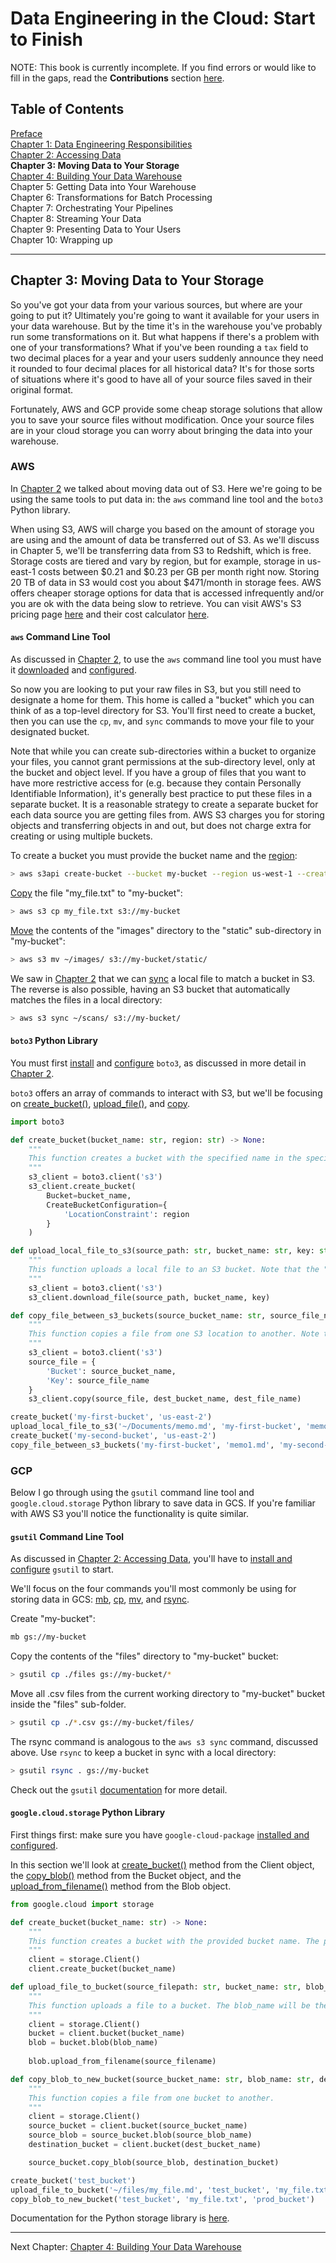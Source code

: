 # Data Engineering in the Cloud: Start to Finish

NOTE: This book is currently incomplete. If you find errors or would like to fill in the gaps, read the **Contributions** section [here](https://github.com/Nunie123/data_engineering_book).

## Table of Contents
[Preface](https://github.com/Nunie123/data_engineering_book) <br>
[Chapter 1: Data Engineering Responsibilities](https://github.com/Nunie123/data_engineering_book/blob/master/ch_1_data_engineering_responsibilities.md) <br>
[Chapter 2: Accessing Data](https://github.com/Nunie123/data_engineering_book/blob/master/ch_2_accessing_data.md)<br>
**Chapter 3: Moving Data to Your Storage**<br>
[Chapter 4: Building Your Data Warehouse](https://github.com/Nunie123/data_engineering_book/blob/master/ch_4_building_data_warehouse.md)<br>
Chapter 5: Getting Data into Your Warehouse<br>
Chapter 6: Transformations for Batch Processing<br>
Chapter 7: Orchestrating Your Pipelines<br>
Chapter 8: Streaming Your Data<br>
Chapter 9: Presenting Data to Your Users<br>
Chapter 10: Wrapping up

---

## Chapter 3: Moving Data to Your Storage
So you've got your data from your various sources, but where are your going to put it? Ultimately you're going to want it available for your users in your data warehouse. But by the time it's in the warehouse you've probably run some transformations on it. But what happens if there's a problem with one of your transformations? What if you've been rounding a `tax` field to two decimal places for a year and your users suddenly announce they need it rounded to four decimal places for all historical data? It's for those sorts of situations where it's good to have all of your source files saved in their original format.

Fortunately, AWS and GCP provide some cheap storage solutions that allow you to save your source files without modification. Once your source files are in your cloud storage you can worry about bringing the data into your warehouse.

### AWS
In [Chapter 2](https://github.com/Nunie123/data_engineering_book/blob/master/ch_2_accessing_data.md) we talked about moving data out of S3. Here we're going to be using the same tools to put data in: the `aws` command line tool and the `boto3` Python library.

When using S3, AWS will charge you based on the amount of storage you are using and the amount of data be transferred out of S3. As we'll discuss in Chapter 5, we'll be transferring data from S3 to Redshift, which is free. Storage costs are tiered and vary by region, but for example, storage in us-east-1 costs between $0.21 and $0.23 per GB per month right now. Storing 20 TB of data in S3 would cost you about $471/month in storage fees. AWS offers cheaper storage options for data that is accessed infrequently and/or you are ok with the data being slow to retrieve. You can visit AWS's S3 pricing page [here](https://aws.amazon.com/s3/pricing/) and their cost calculator [here](https://calculator.aws/#/createCalculator).

#### `aws` Command Line Tool
As discussed in [Chapter 2](https://github.com/Nunie123/data_engineering_book/blob/master/ch_2_accessing_data.md), to use the `aws` command line tool you must have it [downloaded](https://docs.aws.amazon.com/cli/latest/userguide/install-cliv2.html) and [configured](https://docs.aws.amazon.com/cli/latest/userguide/cli-chap-configure.html).

So now you are looking to put your raw files in S3, but you still need to designate a home for them. This home is called a "bucket" which you can think of as a top-level directory for S3. You'll first need to create a bucket, then you can use the `cp`, `mv`, and `sync` commands to move your file to your designated bucket. 

Note that while you can create sub-directories within a bucket to organize your files, you cannot grant permissions at the sub-directory level, only at the bucket and object level. If you have a group of files that you want to have more restrictive access for (e.g. because they contain Personally Identifiable Information), it's generally best practice to put these files in a separate bucket. It is a reasonable strategy to create a separate bucket for each data source you are getting files from. AWS S3 charges you for storing objects and transferring objects in and out, but does not charge extra for creating or using multiple buckets.

To create a bucket you must provide the bucket name and the [region](https://docs.aws.amazon.com/general/latest/gr/s3.html):

``` bash
> aws s3api create-bucket --bucket my-bucket --region us-west-1 --create-bucket-configuration LocationConstraint=us-west-1
```

[Copy](https://awscli.amazonaws.com/v2/documentation/api/latest/reference/s3/cp.html) the file "my_file.txt" to "my-bucket":

``` bash
> aws s3 cp my_file.txt s3://my-bucket
```

[Move](https://awscli.amazonaws.com/v2/documentation/api/latest/reference/s3/mv.html) the contents of the "images" directory to the "static" sub-directory in "my-bucket":

``` bash
> aws s3 mv ~/images/ s3://my-bucket/static/
```

We saw in [Chapter 2](https://github.com/Nunie123/data_engineering_book/blob/master/ch_2_accessing_data.md) that we can [sync](https://awscli.amazonaws.com/v2/documentation/api/latest/reference/s3/sync.html) a local file to match a bucket in S3. The reverse is also possible, having an S3 bucket that automatically matches the files in a local directory:

``` bash
> aws s3 sync ~/scans/ s3://my-bucket/
```

#### `boto3` Python Library
You must first [install](https://boto3.amazonaws.com/v1/documentation/api/latest/guide/quickstart.html#installation) and [configure](https://boto3.amazonaws.com/v1/documentation/api/latest/guide/quickstart.html#configuration) `boto3`, as discussed in more detail in [Chapter 2](https://github.com/Nunie123/data_engineering_book/blob/master/ch_2_accessing_data.md).

`boto3` offers an array of commands to interact with S3, but we'll be focusing on [create_bucket()](https://boto3.amazonaws.com/v1/documentation/api/latest/reference/services/s3.html#S3.Client.create_bucket), [upload_file()](https://boto3.amazonaws.com/v1/documentation/api/latest/reference/services/s3.html#S3.Client.upload_file), and [copy](https://boto3.amazonaws.com/v1/documentation/api/latest/reference/services/s3.html#S3.Client.copy).

``` python
import boto3

def create_bucket(bucket_name: str, region: str) -> None:
    """
    This function creates a bucket with the specified name in the specified region. The bucket owner will be set by the default credentials.
    """
    s3_client = boto3.client('s3')
    s3_client.create_bucket(
        Bucket=bucket_name,
        CreateBucketConfiguration={
            'LocationConstraint': region
        }
    )

def upload_local_file_to_s3(source_path: str, bucket_name: str, key: str) -> None:
    """
    This function uploads a local file to an S3 bucket. Note that the "key" parameter is the destination file name and should also include sub-directories, if applicable (e.g. "my/folder/file.txt"), but not the name of the bucket. So to upload a file to s3://my-bucket/images/beach.jpg the "key" would be "images/beach.jpg".
    """
    s3_client = boto3.client('s3')
    s3_client.download_file(source_path, bucket_name, key)

def copy_file_between_s3_buckets(source_bucket_name: str, source_file_name: str, dest_bucket_name: str, dest_file_name: str) -> None:
    """
    This function copies a file from one S3 location to another. Note that the "*_file_name" parameters should also include sub-directories, if applicable (e.g. "my/folder/file.txt"), but not the name of the bucket.
    """
    s3_client = boto3.client('s3')
    source_file = {
        'Bucket': source_bucket_name,
        'Key': source_file_name
    }
    s3_client.copy(source_file, dest_bucket_name, dest_file_name)

create_bucket('my-first-bucket', 'us-east-2')
upload_local_file_to_s3('~/Documents/memo.md', 'my-first-bucket', 'memo1.md')
create_bucket('my-second-bucket', 'us-east-2')
copy_file_between_s3_buckets('my-first-bucket', 'memo1.md', 'my-second-bucket', 'docs/memo.txt')

```

### GCP
Below I go through using the `gsutil` command line tool and `google.cloud.storage` Python library to save data in GCS. If you're familiar with AWS S3 you'll notice the functionality is quite similar. 

#### `gsutil` Command Line Tool
As discussed in [Chapter 2: Accessing Data](https://github.com/Nunie123/data_engineering_book/blob/master/ch_2_accessing_data.md), you'll have to [install and configure](https://cloud.google.com/storage/docs/gsutil_install) `gsutil` to start.

We'll focus on the four commands you'll most commonly be using for storing data in GCS: [mb](https://cloud.google.com/storage/docs/gsutil/commands/mb), [cp](https://cloud.google.com/storage/docs/gsutil/commands/cp), [mv](https://cloud.google.com/storage/docs/gsutil/commands/mv), and [rsync](https://cloud.google.com/storage/docs/gsutil/commands/rsync).

Create "my-bucket":

``` bash
mb gs://my-bucket
```

Copy the contents of the "files" directory to "my-bucket" bucket:

``` bash
> gsutil cp ./files gs://my-bucket/*
```

Move all .csv files from the current working directory to "my-bucket" bucket inside the "files" sub-folder.

``` bash
> gsutil cp ./*.csv gs://my-bucket/files/
```

The rsync command is analogous to the `aws s3 sync` command, discussed above. Use `rsync` to keep a bucket in sync with a local directory:


``` bash
> gsutil rsync . gs://my-bucket
```
Check out the `gsutil` [documentation](https://cloud.google.com/storage/docs/gsutil) for more detail.

#### `google.cloud.storage` Python Library
First things first: make sure you have `google-cloud-package` [installed and configured](https://cloud.google.com/storage/docs/reference/libraries#client-libraries-install-python).

In this section we'll look at [create_bucket()](https://googleapis.dev/python/storage/latest/client.html#google.cloud.storage.client.Client.create_bucket) method from the Client object, the [copy_blob()](https://googleapis.dev/python/storage/latest/buckets.html#google.cloud.storage.bucket.Bucket.copy_blob) method from the Bucket object, and the [upload_from_filename()](https://googleapis.dev/python/storage/latest/blobs.html#google.cloud.storage.blob.Blob.upload_from_filename) method from the Blob object.

``` python
from google.cloud import storage

def create_bucket(bucket_name: str) -> None:
    """
    This function creates a bucket with the provided bucket name. The project and location are set to default.
    """
    client = storage.Client()
    client.create_bucket(bucket_name)

def upload_file_to_bucket(source_filepath: str, bucket_name: str, blob_name: str) -> None:
    """
    This function uploads a file to a bucket. The blob_name will be the name of the file in GCS.
    """
    client = storage.Client()
    bucket = client.bucket(bucket_name)
    blob = bucket.blob(blob_name)
    
    blob.upload_from_filename(source_filename)

def copy_blob_to_new_bucket(source_bucket_name: str, blob_name: str, dest_bucket_name: str) -> None:
    """
    This function copies a file from one bucket to another.
    """
    client = storage.Client()
    source_bucket = client.bucket(source_bucket_name)
    source_blob = source_bucket.blob(source_blob_name)
    destination_bucket = client.bucket(dest_bucket_name)

    source_bucket.copy_blob(source_blob, destination_bucket)

create_bucket('test_bucket')
upload_file_to_bucket('~/files/my_file.md', 'test_bucket', 'my_file.txt')
copy_blob_to_new_bucket('test_bucket', 'my_file.txt', 'prod_bucket')

```
Documentation for the Python storage library is [here](https://googleapis.dev/python/storage/latest/client.html).

---

Next Chapter: [Chapter 4: Building Your Data Warehouse](https://github.com/Nunie123/data_engineering_book/blob/master/ch_4_building_data_warehouse.md)